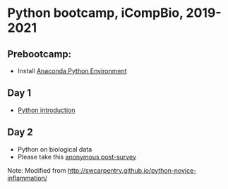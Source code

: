 # Python bootcamp, iCompBio, 2019-2021

## Prebootcamp: 
* Install [Anaconda Python Environment](https://www.anaconda.com/products/individual)

## Day 1
* [Python introduction](https://github.com/ICompBioUTC/Python-Bootcamp/blob/master/iCompBio_Python_Introduction.ipynb)

## Day 2
* Python on biological data
* Please take this [anonymous post-survey](https://forms.gle/p57UKsSDNGUW99bL8)


Note: Modified from http://swcarpentry.github.io/python-novice-inflammation/


